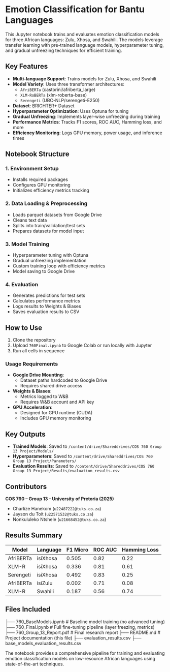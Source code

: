 # Emotion Classification for Bantu Languages

This Jupyter notebook trains and evaluates emotion classification models for three African languages: Zulu, Xhosa, and Swahili. The models leverage transfer learning with pre-trained language models, hyperparameter tuning, and gradual unfreezing techniques for efficient training.

## Key Features
- **Multi-language Support**: Trains models for Zulu, Xhosa, and Swahili
- **Model Variety**: Uses three transformer architectures:
  - `AfriBERTa` (castorini/afriberta_large)
  - `XLM-RoBERTa` (xlm-roberta-base)
  - `Serengeti` (UBC-NLP/serengeti-E250)
- **Dataset**: BRIGHTER+ Dataset
- **Hyperparameter Optimization**: Uses Optuna for tuning
- **Gradual Unfreezing**: Implements layer-wise unfreezing during training
- **Performance Metrics**: Tracks F1 scores, ROC AUC, Hamming loss, and more
- **Efficiency Monitoring**: Logs GPU memory, power usage, and inference times

## Notebook Structure
### 1. Environment Setup
   - Installs required packages
   - Configures GPU monitoring
   - Initializes efficiency metrics tracking

### 2. Data Loading & Preprocessing
   - Loads parquet datasets from Google Drive
   - Cleans text data
   - Splits into train/validation/test sets
   - Prepares datasets for model input

### 3. Model Training
   - Hyperparameter tuning with Optuna
   - Gradual unfreezing implementation
   - Custom training loop with efficiency metrics
   - Model saving to Google Drive

### 4. Evaluation
   - Generates predictions for test sets
   - Calculates performance metrics
   - Logs results to Weights & Biases
   - Saves evaluation results to CSV

## How to Use
1. Clone the repository
2. Upload `760Final.ipynb` to Google Colab or run locally with Jupyter
3. Run all cells in sequence

### Usage Requirements
- **Google Drive Mounting**:
  - Dataset paths hardcoded to Google Drive
  - Requires shared drive access
- **Weights & Biases**:
  - Metrics logged to W&B
  - Requires W&B account and API key
- **GPU Acceleration**:
  - Designed for GPU runtime (CUDA)
  - Includes GPU memory monitoring

## Key Outputs
- **Trained Models**: Saved to `/content/drive/Shareddrives/COS 760 Group 13 Project/Models/`
- **Hyperparameters**: Saved to `/content/drive/Shareddrives/COS 760 Group 13 Project/Parameters/`
- **Evaluation Results**: Saved to `/content/drive/Shareddrives/COS 760 Group 13 Project/Results/evaluation_results.csv`

## Contributors
**COS 760 – Group 13 - University of Pretoria (2025)**  
- Charlize Hanekom (`u22487222@tuks.co.za`)
- Jayson du Toit (`u22571532@tuks.co.za`)
- Nonkululeko Ntshele (`u21668452@tuks.co.za`)

## Results Summary
| Model       | Language  | F1 Micro | ROC AUC | Hamming Loss |
|-------------|-----------|----------|---------|--------------|
| AfriBERTa   | isiXhosa  | 0.505    | 0.82    | 0.22         |
| XLM-R       | isiXhosa  | 0.336    | 0.81    | 0.61         |
| Serengeti   | isiXhosa  | 0.492    | 0.83    | 0.25         |
| AfriBERTa   | isiZulu   | 0.002    | 0.71    | 0.08         |
| XLM-R       | Swahili   | 0.187    | 0.56    | 0.74         |

## Files Included
├── 760_BaseModels.ipynb # Baseline model training (no advanced tuning)
├── 760_Final.ipynb # Full fine-tuning pipeline (layer freezing, metrics)
├── 760_Group_13_Report.pdf # Final research report
├── README.md # Project documentation (this file)
├── evaluation_results.csv
├── base_models_evaluation_results.csv

The notebook provides a comprehensive pipeline for training and evaluating emotion classification models on low-resource African languages using state-of-the-art techniques.